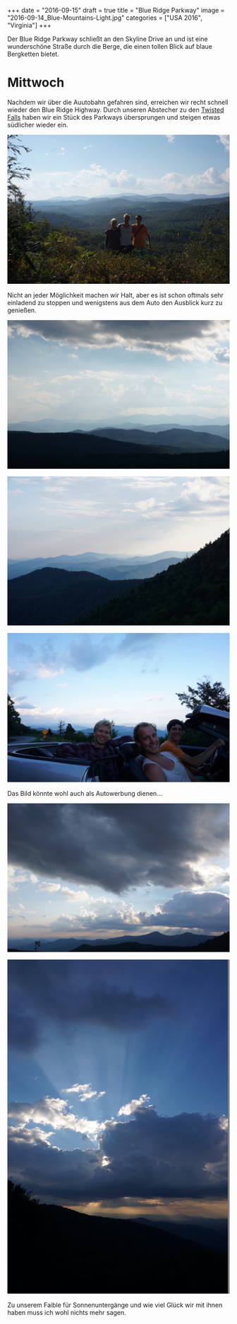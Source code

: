 +++
date = "2016-09-15"
draft = true
title = "Blue Ridge Parkway"
image = "2016-09-14_Blue-Mountains-Light.jpg"
categories = ["USA 2016", "Virginia"]
+++

Der Blue Ridge Parkway schließt an den Skyline Drive an 
und ist eine wunderschöne Straße durch die Berge,
die einen tollen Blick auf blaue Bergketten bietet. 

# Mittwoch

Nachdem wir über die Auutobahn gefahren sind, 
erreichen wir recht schnell wieder den Blue Ridge Highway. 
Durch unseren Abstecher zu den [Twisted Falls](/content/usa-2016/37-38_Twisted-Falls)
haben wir ein Stück des Parkways übersprungen und steigen etwas südlicher wieder ein.

![Blue Mountains S A J](/images/2016-09-14_Blue-Mountains-S-A-J.jpg)

Nicht an jeder Möglichkeit machen wir Halt,
aber es ist schon oftmals sehr einladend zu stoppen 
und wenigstens aus dem Auto den Ausblick kurz zu genießen. 


![Blaue Bergketten](/images/2016-09-14_Blaue-Bergketten.jpg)

![Blue-Mountains](/images/2016-09-14_Blue-Mountains.jpg)

![Blue Convertible S A J](/images/2016-09-14_Blue-Convertible-S-A-J.jpg)

Das Bild könnte wohl auch als Autowerbung dienen...

![Blue Mountains Light](/images/2016-09-14_Blue-Mountains-Light.jpg)

![Sunset Light](/images/2016-09-14_Sunset-Light.jpg)

Zu unserem Faible für Sonnenuntergänge 
und wie viel Glück wir mit ihnen haben 
muss ich wohl nichts mehr sagen. 